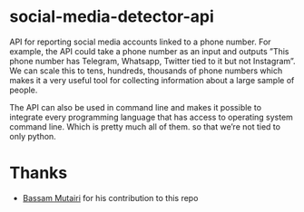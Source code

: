 # social-media-detector-api


API for reporting social media accounts linked to a phone number. For example, the API could take a phone number as an input and outputs ”This phone number has Telegram, Whatsapp, Twitter tied to it but not Instagram”. We can scale this to tens, hundreds, thousands of phone numbers which makes it a very useful tool for collecting information about a large sample of people.

The API can also be used in command line and makes it possible to integrate every programming language that has access to operating system command line. Which is pretty much all of them. so that we’re not tied to only python. 

# Thanks
- [Bassam Mutairi](https://github.com/mutairibassam) for his contribution to this repo
